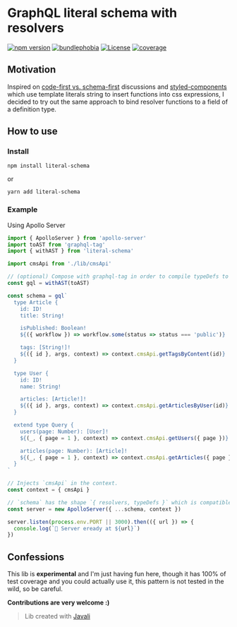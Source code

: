 # GraphQL literal schema with resolvers

[![npm version](https://img.shields.io/npm/v/literal-schema.svg?style=flat-square)](https://www.npmjs.com/package/literal-schema)
[![bundlephobia](https://badgen.net/bundlephobia/minzip/literal-schema@latest)](https://bundlephobia.com/result?p=literal-schema)
[![License](https://img.shields.io/npm/l/literal-schema.svg)](https://github.com/sebas5384/literal-schema/blob/master/package.json)
[![coverage](https://img.shields.io/codecov/c/github/sebas5384/literal-schema.svg?style=flat-square)](https://codecov.io/github/sebas5384/literal-schema)

## Motivation

Inspired on [code-first vs. schema-first](https://www.prisma.io/blog/the-problems-of-schema-first-graphql-development-x1mn4cb0tyl3/) discussions and [styled-components](https://www.styled-components.com/) which use template literals string to insert functions into css expressions, I decided to try out the same approach to bind resolver functions to a field of a definition type.

## How to use

### Install

```
npm install literal-schema
```

or

```
yarn add literal-schema
```

### Example

Using Apollo Server

```js
import { ApolloServer } from 'apollo-server'
import toAST from 'graphql-tag'
import { withAST } from 'literal-schema'

import cmsApi from './lib/cmsApi'

// (optional) Compose with graphql-tag in order to compile typeDefs to AST.
const gql = withAST(toAST)

const schema = gql`
  type Article {
    id: ID!
    title: String!

    isPublished: Boolean!
    ${({ workflow }) => workflow.some(status => status === 'public')}

    tags: [String!]!
    ${({ id }, args, context) => context.cmsApi.getTagsByContent(id)}
  }

  type User {
    id: ID!
    name: String!

    articles: [Article!]!
    ${({ id }, args, context) => context.cmsApi.getArticlesByUser(id)}
  }

  extend type Query {
    users(page: Number): [User]!
    ${(_, { page = 1 }, context) => context.cmsApi.getUsers({ page })}

    articles(page: Number): [Article]!
    ${(_, { page = 1 }, context) => context.cmsApi.getArticles({ page })}
  }
`

// Injects `cmsApi` in the context.
const context = { cmsApi }

// `schema` has the shape `{ resolvers, typeDefs }` which is compatible with ApolloServer config object.
const server = new ApolloServer({ ...schema, context })

server.listen(process.env.PORT || 3000).then(({ url }) => {
  console.log(`🚀 Server eready at ${url}`)
})
```

## Confessions

This lib is **experimental** and I'm just having fun here, though it has 100% of test coverage and you could actually use it, this pattern is not tested in the wild, so be careful.

**Contributions are very welcome :)**

> Lib created with [Javali](https://javali.js.org)
